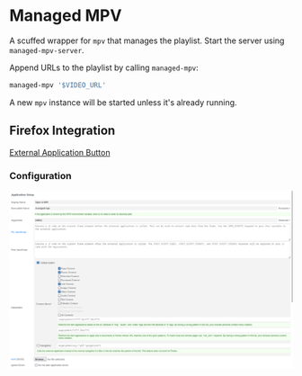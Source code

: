 # Managed MPV

A scuffed wrapper for `mpv` that manages the playlist. Start the server using `managed-mpv-server`.

Append URLs to the playlist by calling `managed-mpv`:

```bash
managed-mpv '$VIDEO_URL'
```

A new `mpv` instance will be started unless it's already running.

## Firefox Integration

[External Application Button](https://addons.mozilla.org/en-US/firefox/addon/external-application/)

### Configuration
![](./example.png)
